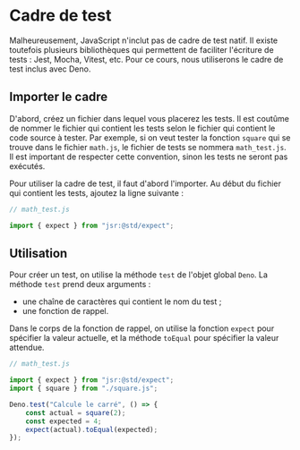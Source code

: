 # Cadre de test

Malheureusement, JavaScript n'inclut pas de cadre de test natif. Il
existe toutefois plusieurs bibliothèques qui permettent de faciliter
l'écriture de tests : Jest, Mocha, Vitest, etc. Pour ce cours, nous
utiliserons le cadre de test inclus avec Deno.

## Importer le cadre

D'abord, créez un fichier dans lequel vous placerez les tests. Il est
coutûme de nommer le fichier qui contient les tests selon le fichier qui
contient le code source à tester. Par exemple, si on veut tester la
fonction `square` qui se trouve dans le fichier `math.js`, le fichier de
tests se nommera `math_test.js`. Il est important de respecter cette
convention, sinon les tests ne seront pas exécutés.

Pour utiliser la cadre de test, il faut d'abord l'importer. Au début du
fichier qui contient les tests, ajoutez la ligne suivante :

```js
// math_test.js

import { expect } from "jsr:@std/expect";
```

## Utilisation

Pour créer un test, on utilise la méthode `test` de l'objet global
`Deno`. La méthode `test` prend deux arguments :

- une chaîne de caractères qui contient le nom du test ;
- une fonction de rappel.

Dans le corps de la fonction de rappel, on utilise la fonction `expect`
pour spécifier la valeur actuelle, et la méthode `toEqual` pour
spécifier la valeur attendue.

```js
// math_test.js

import { expect } from "jsr:@std/expect";
import { square } from "./square.js";

Deno.test("Calcule le carré", () => {
    const actual = square(2);
    const expected = 4;
    expect(actual).toEqual(expected);
});
```
